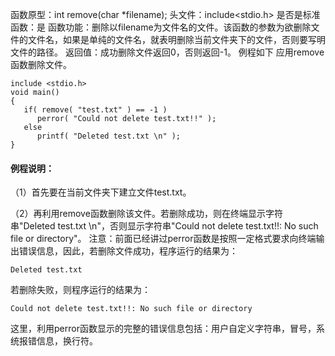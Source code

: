 函数原型：int remove(char *filename);
头文件：include<stdio.h>
是否是标准函数：是
函数功能：删除以filename为文件名的文件。该函数的参数为欲删除文件的文件名，如果是单纯的文件名，就表明删除当前文件夹下的文件，否则要写明文件的路径。
返回值：成功删除文件返回0，否则返回-1。
例程如下 应用remove函数删除文件。
```  
include <stdio.h>
void main()
{
   if( remove( "test.txt" ) == -1 )
      perror( "Could not delete test.txt!!" );
   else
      printf( "Deleted test.txt \n" );
}
```

#### 例程说明：

（1）首先要在当前文件夹下建立文件test.txt。

（2）再利用remove函数删除该文件。若删除成功，则在终端显示字符串"Deleted test.txt \n"，否则显示字符串"Could not delete test.txt!!: No such file or directory"。
注意：前面已经讲过perror函数是按照一定格式要求向终端输出错误信息，因此，若删除文件成功，程序运行的结果为：
```  
Deleted test.txt
```
若删除失败，则程序运行的结果为：
```  
Could not delete test.txt!!: No such file or directory
```
这里，利用perror函数显示的完整的错误信息包括：用户自定义字符串，冒号，系统报错信息，换行符。
